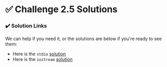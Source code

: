 # ✅ Challenge 2.5 Solutions

### ✔️ Solution Links

We can help if you need it, or the solutions are below if you're ready to see them:

* Here is the `stdio` [solution](https://cplayground.com/?p=mammoth-bee-jaguar)
* Here is the `iostream` [solution](https://cplayground.com/?p=ram-boar-zebra)

